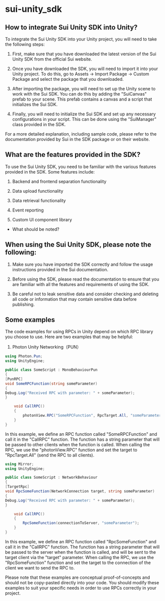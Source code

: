 # sui-unity_sdk

## How to integrate Sui Unity SDK into Unity?


To integrate the Sui Unity SDK into your Unity project, you will need to take the following steps:

1. First, make sure that you have downloaded the latest version of the Sui Unity SDK from the official Sui website.

2. Once you have downloaded the SDK, you will need to import it into your Unity project. To do this, go to Assets -> Import Package -> Custom Package and select the package that you downloaded.

3. After importing the package, you will need to set up the Unity scene to work with the Sui SDK. You can do this by adding the "SuiCanvas" prefab to your scene. This prefab contains a canvas and a script that initializes the Sui SDK.

4. Finally, you will need to initialize the Sui SDK and set up any necessary configurations in your script. This can be done using the "SuiManager" class provided in the SDK.

For a more detailed explanation, including sample code, please refer to the documentation provided by Sui in the SDK package or on their website.


## What are the features provided in the SDK?

  To use the Sui Unity SDK, you need to be familiar with the various features provided in the SDK. Some features include:

1. Backend and frontend separation functionality

2. Data upload functionality

3. Data retrieval functionality

4. Event reporting

5. Custom UI component library

- What should be noted?

## When using the Sui Unity SDK, please note the following:

1. Make sure you have imported the SDK correctly and follow the usage instructions provided in the Sui documentation.

2. Before using the SDK, please read the documentation to ensure that you are familiar with all the features and requirements of using the SDK.

3. Be careful not to leak sensitive data and consider checking and deleting all code or information that may contain sensitive data before publishing.


## Some examples

The code examples for using RPCs in Unity depend on which RPC library you choose to use. Here are two examples that may be helpful:

1. Photon Unity Networking（PUN）

```c#
using Photon.Pun;
using UnityEngine;

public class SomeScript : MonoBehaviourPun
{
[PunRPC]
void SomeRPCFunction(string someParameter)
{
Debug.Log("Received RPC with parameter: " + someParameter);
}

    void CallRPC()
    {
        photonView.RPC("SomeRPCFunction", RpcTarget.All, "someParameter");
    }
}
```

In this example, we define an RPC function called "SomeRPCFunction" and call it in the "CallRPC" function. The function has a string parameter that will be passed to other clients when the function is called. When calling the RPC, we use the "photonView.RPC" function and set the target to "RpcTarget.All" (send the RPC to all clients).


```c#
using Mirror;
using UnityEngine;

public class SomeScript : NetworkBehaviour
{
[TargetRpc]
void RpcSomeFunction(NetworkConnection target, string someParameter)
{
Debug.Log("Received RPC with parameter: " + someParameter);
}

    void CallRPC()
    {
        RpcSomeFunction(connectionToServer, "someParameter");
    }
}
```

In this example, we define an RPC function called "RpcSomeFunction" and call it in the "CallRPC" function. The function has a string parameter that will be passed to the server when the function is called, and will be sent to the target client via the "target" parameter. When calling the RPC, we use the "RpcSomeFunction" function and set the target to the connection of the client we want to send the RPC to.

Please note that these examples are conceptual proof-of-concepts and should not be copy-pasted directly into your code. You should modify these examples to suit your specific needs in order to use RPCs correctly in your project.

